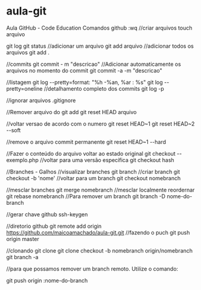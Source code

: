 # aula-git
Aula GitHub - Code Education
Comandos github
:wq
//criar arquivos
touch arquivo

git log
git status
//adicionar um arquivo
git add arquivo
//adicionar todos os arquivos
git add .


//commits
git commit - m "descricao"
//Adicionar automaticamente os arquivos no momento do commit
git commit -a -m "descricao"

//listagem
git log --pretty=format: "%h -%an, %ar : %s"
git log --pretty=oneline
//detalhamento completo dos commits
git log -p

//ignorar arquivos
.gitignore

//Remover arquivo do git add
git reset HEAD arquivo

//voltar versao de acordo com o numero
git reset HEAD~1
git reset HEAD~2 --soft

//remove o arquivo commit permanente
git reset HEAD~1 --hard

//Fazer o conteúdo do arquivo voltar ao estado original
git checkout -- exemplo.php
//voltar para uma versão específica
git checkout hash

//Branches - Galhos
//visualizar branches
git branch
//criar branch
git checkout -b 'nome'
//voltar para um branch
git checkout nomebranch

//mesclar branches
 git merge nomebranch
//mesclar localmente reordernar
git rebase nomebranch
//Para remover um branch 
git branch -D nome-do-branch

//gerar chave github
ssh-keygen

//diretorio github
git remote add origin https://github.com/maicoamachado/aula-git.git
//fazendo o puch
git push origin master

//clonando
git clone
git clone checkout -b nomebranch origin/nomebranch
git branch -a

//para que possamos remover um branch remoto. Utilize o comando:

git push origin :nome-do-branch
